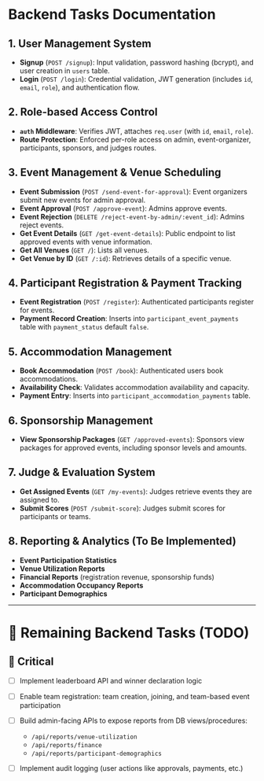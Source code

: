 # Backend Tasks Documentation

## 1. User Management System
- **Signup** (`POST /signup`): Input validation, password hashing (bcrypt), and user creation in `users` table.
- **Login** (`POST /login`): Credential validation, JWT generation (includes `id`, `email`, `role`), and authentication flow.

## 2. Role-based Access Control
- **`auth` Middleware**: Verifies JWT, attaches `req.user` (with `id`, `email`, `role`).
- **Route Protection**: Enforced per-role access on admin, event-organizer, participants, sponsors, and judges routes.

## 3. Event Management & Venue Scheduling
- **Event Submission** (`POST /send-event-for-approval`): Event organizers submit new events for admin approval.
- **Event Approval** (`POST /approve-event`): Admins approve events.
- **Event Rejection** (`DELETE /reject-event-by-admin/:event_id`): Admins reject events.
- **Get Event Details** (`GET /get-event-details`): Public endpoint to list approved events with venue information.
- **Get All Venues** (`GET /`): Lists all venues.
- **Get Venue by ID** (`GET /:id`): Retrieves details of a specific venue.

## 4. Participant Registration & Payment Tracking
- **Event Registration** (`POST /register`): Authenticated participants register for events.
- **Payment Record Creation**: Inserts into `participant_event_payments` table with `payment_status` default `false`.

## 5. Accommodation Management
- **Book Accommodation** (`POST /book`): Authenticated users book accommodations.
- **Availability Check**: Validates accommodation availability and capacity.
- **Payment Entry**: Inserts into `participant_accommodation_payments` table.

## 6. Sponsorship Management
- **View Sponsorship Packages** (`GET /approved-events`): Sponsors view packages for approved events, including sponsor levels and amounts.

## 7. Judge & Evaluation System
- **Get Assigned Events** (`GET /my-events`): Judges retrieve events they are assigned to.
- **Submit Scores** (`POST /submit-score`): Judges submit scores for participants or teams.

## 8. Reporting & Analytics (To Be Implemented)
- **Event Participation Statistics**
- **Venue Utilization Reports**
- **Financial Reports** (registration revenue, sponsorship funds)
- **Accommodation Occupancy Reports**
- **Participant Demographics**


---

# 🧩 Remaining Backend Tasks (TODO)

## 🔴 Critical
- [ ] Implement leaderboard API and winner declaration logic
- [ ] Enable team registration: team creation, joining, and team-based event participation
- [ ] Build admin-facing APIs to expose reports from DB views/procedures:
  - `/api/reports/venue-utilization`
  - `/api/reports/finance`
  - `/api/reports/participant-demographics`
- [ ] Implement audit logging (user actions like approvals, payments, etc.)

